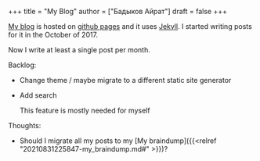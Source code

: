 +++
title = "My Blog"
author = ["Бадыков Айрат"]
draft = false
+++

[My blog](https://www.badykov.com/) is hosted on [github pages](https://github.com/ayrat555/ayrat555.github.io) and it uses [Jekyll](https://jekyllrb.com/). I started writing posts for it in the October of 2017.

Now I write at least a single post per month.

Backlog:

-   Change theme / maybe migrate to a different static site generator

-   Add search

    This feature is mostly needed for myself

Thoughts:

-   Should I migrate all my posts to my [My braindump]({{<relref "20210831225847-my_braindump.md#" >}})?
